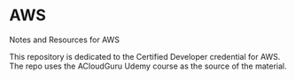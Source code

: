 # AWS
Notes and Resources for AWS

This repository is dedicated to the Certified Developer credential for AWS. The repo uses the ACloudGuru Udemy course as the source of the material.
<!--stackedit_data:
eyJoaXN0b3J5IjpbLTI2OTgxNjE0MSwtMTg3MDU3NTI5MF19
-->